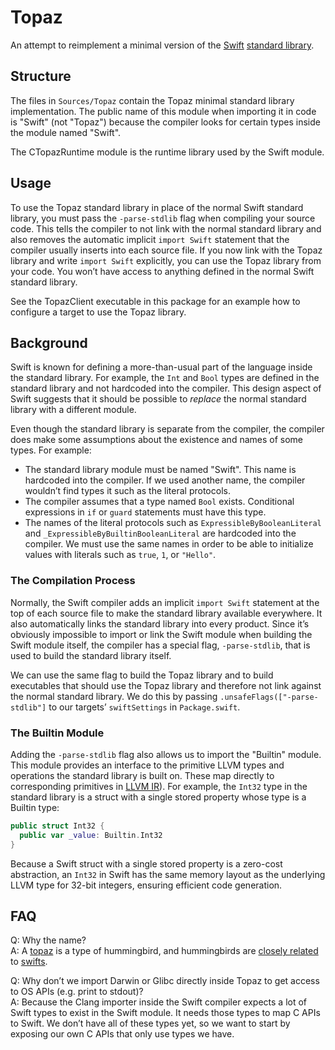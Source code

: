 # Topaz

An attempt to reimplement a minimal version of the [Swift](https://swift.org) [standard library](https://developer.apple.com/documentation/swift).

## Structure

The files in `Sources/Topaz` contain the Topaz minimal standard library implementation. The public name of this module when importing it in code is "Swift" (not "Topaz") because the compiler looks for certain types inside the module named "Swift".

The CTopazRuntime module is the runtime library used by the Swift module.

## Usage

To use the Topaz standard library in place of the normal Swift standard library, you must pass the `-parse-stdlib` flag when compiling your source code. This tells the compiler to not link with the normal standard library and also removes the automatic implicit `import Swift` statement that the compiler usually inserts into each source file. If you now link with the Topaz library and write `import Swift` explicitly, you can use the Topaz library from your code. You won’t have access to anything defined in the normal Swift standard library.

See the TopazClient executable in this package for an example how to configure a target to use the Topaz library.   

## Background

Swift is known for defining a more-than-usual part of the language inside the standard library. For example, the `Int` and `Bool` types are defined in the standard library and not hardcoded into the compiler. This design aspect of Swift suggests that it should be possible to _replace_ the normal standard library with a different module.

Even though the standard library is separate from the compiler, the compiler does make some assumptions about the existence and names of some types. For example:

* The standard library module must be named "Swift". This name is hardcoded into the compiler. If we used another name, the compiler wouldn’t find types it  such as the literal protocols.
* The compiler assumes that a type named `Bool` exists. Conditional expressions in `if` or `guard` statements must have this type.
* The names of the literal protocols such as `ExpressibleByBooleanLiteral` and `_ExpressibleByBuiltinBooleanLiteral` are hardcoded into the compiler. We must use the same names in order to be able to initialize values with literals such as `true`, `1`, or `"Hello"`.

### The Compilation Process

Normally, the Swift compiler adds an implicit `import Swift` statement at the top of each source file to make the standard library available everywhere. It also automatically links the standard library into every product. Since it’s obviously impossible to import or link the Swift module when building the Swift module itself, the compiler has a special flag, `-parse-stdlib`, that is used to build the standard library itself.

We can use the same flag to build the Topaz library and to build executables that should use the Topaz library and therefore not link against the normal standard library. We do this by passing `.unsafeFlags(["-parse-stdlib"]` to our targets’ `swiftSettings` in `Package.swift`.

### The Builtin Module

Adding the `-parse-stdlib` flag also allows us to import the "Builtin" module. This module provides an interface to the primitive LLVM types and operations the standard library is built on. These map directly to corresponding primitives in [LLVM IR](https://en.wikipedia.org/wiki/LLVM#Intermediate_representation)). For example, the `Int32` type in the standard library is a struct with a single stored property whose type is a Builtin type:

```swift
public struct Int32 {
  public var _value: Builtin.Int32
}
```

Because a Swift struct with a single stored property is a zero-cost abstraction, an `Int32` in Swift has the same memory layout as the underlying LLVM type for 32-bit integers, ensuring efficient code generation.

## FAQ

Q: Why the name?<br>
A: A [topaz](https://en.wikipedia.org/wiki/Topaz_(hummingbird)) is a type of hummingbird, and hummingbirds are [closely related](https://en.wikipedia.org/wiki/Apodiformes) to [swifts](https://en.wikipedia.org/wiki/Swift).

Q: Why don’t we import Darwin or Glibc directly inside Topaz to get access to OS APIs (e.g. print to stdout)?<br>
A: Because the Clang importer inside the Swift compiler expects a lot of Swift types to exist in the Swift module. It needs those types to map C APIs to Swift. We don’t have all of these types yet, so we want to start by exposing our own C APIs that only use types we have.
